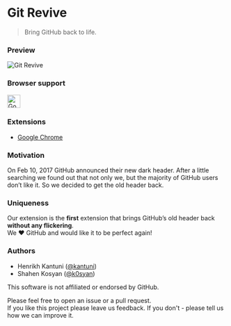 # Git Revive
> Bring GitHub back to life.

### Preview
![Git Revive](https://github.com/bruntouchables/GitRevive/blob/master/example.png)

### Browser support
<img src="https://upload.wikimedia.org/wikipedia/commons/c/ca/Google_Chrome_for_Android_Icon_2016.svg" alt="Google Chrome" width="30">

### Extensions
- [Google Chrome](https://chrome.google.com/webstore/detail/git-revive/ofmmhicgoalbngodgmkblneinagjmcpp)

### Motivation 
On Feb 10, 2017 GitHub announced their new dark header. After a little searching we found out that not only we, but the majority of GitHub users don’t like it. So we decided to get the old header back.

### Uniqueness
Our extension is the **first** extension that brings GitHub’s old header back **without any flickering**.  
We :heart: GitHub and would like it to be perfect again!

### Authors

- Henrikh Kantuni ([@kantuni](https://github.com/kantuni))
- Shahen Kosyan ([@k0syan](https://github.com/k0syan))

This software is not affiliated or endorsed by GitHub.  

Please feel free to open an issue or a pull request.  
If you like this project please leave us feedback. If you don't - please tell us how we can improve it.
